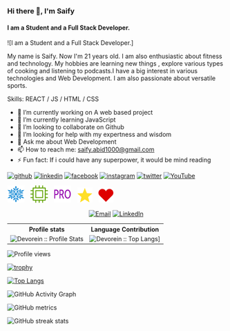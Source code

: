 ### Hi there 👋, I'm Saify
#### I am a Student and a Full Stack Developer.
![I am a Student and a Full Stack Developer.]

My name is Saify. Now I'm 21 years old. 
I am also enthusiastic about fitness and technology. My hobbies are learning new things , explore various types of cooking and listening to podcasts.I have a big interest in various technologies and Web Development. I am also passionate about versatile sports.

Skills: REACT / JS / HTML / CSS

- 🔭 I’m currently working on A web based project  
- 🌱 I’m currently learning JavaScript 
- 👯 I’m looking to collaborate on Github 
- 🤔 I’m looking for help with my expertness and wisdom 
- 💬 Ask me about Web Development 
- 📫 How to reach me: saify.abid1000@gmail.com
- ⚡ Fun fact: If i could have any superpower, it would be  mind reading 


[<img src='https://cdn.jsdelivr.net/npm/simple-icons@3.0.1/icons/github.svg' alt='github' height='40'>](https://github.com/Saify007)  [<img src='https://cdn.jsdelivr.net/npm/simple-icons@3.0.1/icons/linkedin.svg' alt='linkedin' height='40'>](https://www.linkedin.com/in/https://www.linkedin.com/in/saify-abid-bhuiyan-b510791a7//)  [<img src='https://cdn.jsdelivr.net/npm/simple-icons@3.0.1/icons/facebook.svg' alt='facebook' height='40'>](https://www.facebook.com/https://www.facebook.com/saifyabid.bhuiyan)  [<img src='https://cdn.jsdelivr.net/npm/simple-icons@3.0.1/icons/instagram.svg' alt='instagram' height='40'>](https://www.instagram.com/lokosavik/)  [<img src='https://cdn.jsdelivr.net/npm/simple-icons@3.0.1/icons/twitter.svg' alt='twitter' height='40'>](https://twitter.com/lokosavik)  [<img src='https://cdn.jsdelivr.net/npm/simple-icons@3.0.1/icons/youtube.svg' alt='YouTube' height='40'>](https://www.youtube.com/channel/https://www.youtube.com/channel/UCsNP1yCj3oN4ND5MU65E_BA)  

<a href='https://archiveprogram.github.com/'><img src='https://raw.githubusercontent.com/acervenky/animated-github-badges/master/assets/acbadge.gif' width='40' height='40'></a> <a href='https://docs.github.com/en/developers'><img src='https://raw.githubusercontent.com/acervenky/animated-github-badges/master/assets/devbadge.gif' width='40' height='40'></a> <a href='https://github.com/pricing'><img src='https://raw.githubusercontent.com/acervenky/animated-github-badges/master/assets/pro.gif' width='40' height='40'></a> <a href='https://stars.github.com/'><img src='https://raw.githubusercontent.com/acervenky/animated-github-badges/master/assets/starbadge.gif' width='35' height='35'></a> <a href='https://docs.github.com/en/github/supporting-the-open-source-community-with-github-sponsors'><img src='https://raw.githubusercontent.com/acervenky/animated-github-badges/master/assets/sponsorbadge.gif' width='35' height='35'></a> 

<p align="center">
<a href="mailto:saify.abid1000@gmail.comsaify.abid1000@gmail.com"><img alt="Email" src="https://img.shields.io/badge/Gmail-saify.abid1000@gmail.com-red?style=flat&logo=gmail"></a>
  <a href="https://www.linkedin.com/in/saifyabidbhuiyan"><img alt="LinkedIn" src="https://img.shields.io/badge/LinkedIn-kishormorol-blue?style=flat&logo=linkedin"></a>
</p>
  
<p align="center">
   <table>
      <tr>
       <th>Profile stats  </th>
       <th>Language Contribution</th>
     </tr>
      <tr>
       <td><img alt="Devorein :: Profile Stats" src="https://github-readme-stats.vercel.app/api?username=Saify007&show_icons=true&theme=dark"> </td>
       <td><img alt="Devorein :: Top Langs]" src="https://github-readme-stats.vercel.app/api/top-langs/?username=Saify007&langs_count=10&theme=tokyonight&layout=compact&hide=html"> </td>
     </tr>
   </table>
</p>

![Profile views](https://gpvc.arturio.dev/Saify007)


[![trophy](https://github-profile-trophy.vercel.app/?username=Saify007)](https://github.com/ryo-ma/github-profile-trophy)

[![Top Langs](https://github-readme-stats.vercel.app/api/top-langs/?username=Saify007)](https://github.com/anuraghazra/github-readme-stats)

 
![GitHub Activity Graph](https://activity-graph.herokuapp.com/graph?username=Saify007)  

![GitHub metrics](https://metrics.lecoq.io/Saify007)  

![GitHub streak stats](https://github-readme-streak-stats.herokuapp.com/?user=Saify007)  

 
